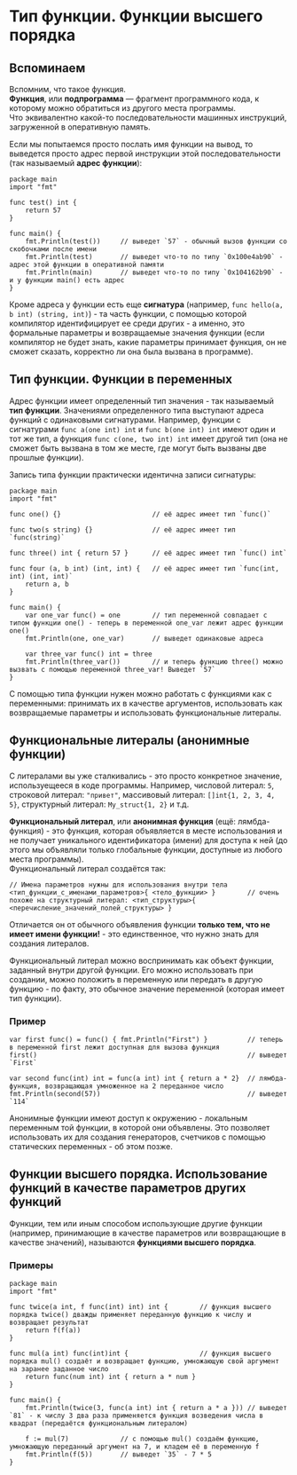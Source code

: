 # Тип функции. Функции высшего порядка
## Вспоминаем
Вспомним, что такое функция.<br>
**Функция**, или **подпрограмма** — фрагмент программного кода, к которому можно обратиться из другого места программы.<br>
Что эквивалентно какой-то последовательности машинных инструкций, загруженной в оперативную память.

Если мы попытаемся просто послать имя функции на вывод, то выведется просто адрес первой инструкции этой последовательности (так называемый **адрес функции**):
```golang
package main
import "fmt"

func test() int {
	return 57
}

func main() {
	fmt.Println(test())		// выведет `57` - обычный вызов функции со скобочками после имени
	fmt.Println(test)		// выведет что-то по типу `0x100e4ab90` - адрес этой функции в оперативной памяти
	fmt.Println(main)		// выведет что-то по типу `0x104162b90` - и у функции main() есть адрес
}
```
Кроме адреса у функции есть еще **сигнатура** (например, `func hello(a, b int) (string, int)`) - та часть функции, с помощью которой компилятор идентифицирует ее среди других - а именно, это формальные параметры и возвращаемые значения функции (если компилятор не будет знать, какие параметры принимает функция, он не сможет сказать, корректно ли она была вызвана в программе).

## Тип функции. Функции в переменных
Адрес функции имеет определенный тип значения - так называемый **тип функции**. Значениями определенного типа выступают адреса функций с одинаковыми сигнатурами. Например, функции с сигнатурами `func a(one int) int` и `func b(one int) int` имеют один и тот же тип, а функция `func c(one, two int) int` имеет другой тип (она не сможет быть вызвана в том же месте, где могут быть вызваны две прошлые функции).

Запись типа функции практически идентична записи сигнатуры:
```golang
package main
import "fmt"

func one() {}						// её адрес имеет тип `func()`

func two(s string) {}				// её адрес имеет тип `func(string)`

func three() int { return 57 }		// её адрес имеет тип `func() int`

func four (a, b int) (int, int) {	// её адрес имеет тип `func(int, int) (int, int)`
	return a, b
}

func main() {
	var one_var func() = one		// тип переменной совпадает с типом функции one() - теперь в переменной one_var лежит адрес функции one()
	fmt.Println(one, one_var)		// выведет одинаковые адреса

	var three_var func() int = three
	fmt.Println(three_var())		// и теперь функцию three() можно вызвать с помощью переменной three_var! Выведет `57`
}
```
С помощью типа функции нужен можно работать с функциями как с переменными: принимать их в качестве аргументов, использовать как возвращаемые параметры и использовать функциональные литералы.

## Функциональные литералы (анонимные функции)
С литералами вы уже сталкивались - это просто конкретное значение, используещееся в коде программы. Например, числовой литерал: `5`, строковой литерал: `"привет"`, массивовый литерал: `[]int{1, 2, 3, 4, 5}`, структурный литерал: `My_struct{1, 2}` и т.д.

**Функциональный литерал**, или **анонимная функция** (ещё: лямбда-функция) - это функция, которая объявляется в месте использования и не получает уникального идентификатора (имени) для доступа к ней (до этого мы объявляли только глобальные функции, доступные из любого места программы).<br>
Функциональный литерал создаётся так:
```
// Имена параметров нужны для использования внутри тела
<тип_функции_с_именами_параметров>{ <тело_функции> }		// очень похоже на структурный литерал: <тип_структуры>{ <перечисление_значений_полей_структуры> }	
```
Отличается он от обычного объявления функции **только тем, что не имеет имени функции!** - это единственное, что нужно знать для создания литералов.

Функциональный литерал можно воспринимать как объект функции, заданный внутри другой функции. Его можно использовать при создании, можно положить в переменную или передать в другую функцию - по факту, это обычное значение переменной (которая имеет тип функции).

### Пример
```golang
var first func() = func() { fmt.Println("First") }			// теперь в переменной first лежит доступная для вызова функция
first()														// выведет `First`

var second func(int) int = func(a int) int { return a * 2} 	// лямбда-функция, возвращающая умноженное на 2 переданное число
fmt.Println(second(57))										// выведет `114`
```
Анонимные функции имеют доступ к окружению - локальным переменным той функции, в которой они объявлены. Это позволяет использовать их для создания генераторов, счетчиков с помощью статических переменных - об этом позже.

## Функции высшего порядка. Использование функций в качестве параметров других функций
Функции, тем или иным способом использующие другие функции (например, принимающие в качестве параметров или возвращающие в качестве значений), называются **функциями высшего порядка**.

### Примеры
```golang
package main
import "fmt"

func twice(a int, f func(int) int) int {		// функция высшего порядка twice() дважды применяет переданную функцию к числу и возвращает результат
	return f(f(a))
}

func mul(a int) func(int)int {					// функция высшего порядка mul() создаёт и возвращает функцию, умножающую свой аргумент на заранее заданное число
	return func(num int) int { return a * num }
}

func main() {
	fmt.Println(twice(3, func(a int) int { return a * a }))	// выведет `81` - к числу 3 два раза применяется функция возведения числа в квадрат (передаётся функциональным литералом)

	f := mul(7)				// с помощью mul() создаём функцию, умножающую переданный аргумент на 7, и кладем её в переменную f
	fmt.Println(f(5))		// выведет `35` - 7 * 5
}
```


